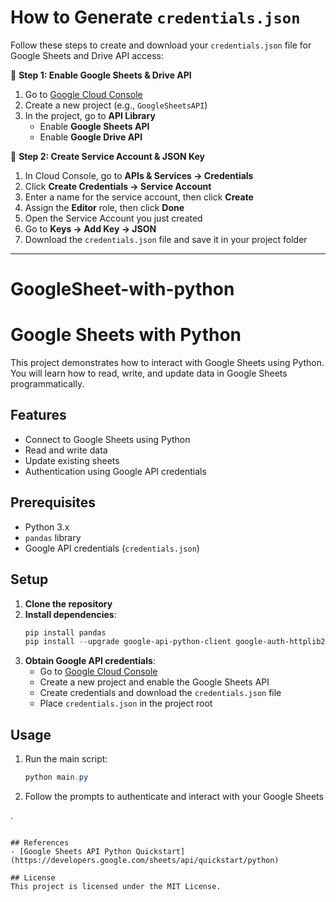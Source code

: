 # How to Generate `credentials.json`

Follow these steps to create and download your `credentials.json` file for Google Sheets and Drive API access:

🔹 **Step 1: Enable Google Sheets & Drive API**
1. Go to [Google Cloud Console](https://console.cloud.google.com/)
2. Create a new project (e.g., `GoogleSheetsAPI`)
3. In the project, go to **API Library**
	- Enable **Google Sheets API**
	- Enable **Google Drive API**

🔹 **Step 2: Create Service Account & JSON Key**
1. In Cloud Console, go to **APIs & Services → Credentials**
2. Click **Create Credentials → Service Account**
3. Enter a name for the service account, then click **Create**
4. Assign the **Editor** role, then click **Done**
5. Open the Service Account you just created
6. Go to **Keys → Add Key → JSON**
7. Download the `credentials.json` file and save it in your project folder

---
# GoogleSheet-with-python
# Google Sheets with Python

This project demonstrates how to interact with Google Sheets using Python. You will learn how to read, write, and update data in Google Sheets programmatically.

## Features
- Connect to Google Sheets using Python
- Read and write data
- Update existing sheets
- Authentication using Google API credentials

## Prerequisites
- Python 3.x
- `pandas` library
- Google API credentials (`credentials.json`)

## Setup
1. **Clone the repository**
2. **Install dependencies**:
	```powershell
	pip install pandas
	pip install --upgrade google-api-python-client google-auth-httplib2 google-auth-oauthlib
	```
3. **Obtain Google API credentials**:
	- Go to [Google Cloud Console](https://console.cloud.google.com/)
	- Create a new project and enable the Google Sheets API
	- Create credentials and download the `credentials.json` file
	- Place `credentials.json` in the project root

## Usage
1. Run the main script:
	```powershell
	python main.py
	```
2. Follow the prompts to authenticate and interact with your Google Sheets

.
```

## References
- [Google Sheets API Python Quickstart](https://developers.google.com/sheets/api/quickstart/python)

## License
This project is licensed under the MIT License.
